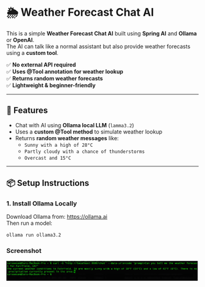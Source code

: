 # 🌦️ Weather Forecast Chat AI

This is a simple **Weather Forecast Chat AI** built using **Spring AI** and **Ollama** or **OpenAI**.   
The AI can talk like a normal assistant but also provide weather forecasts using a **custom tool**.

✅ **No external API required**  
✅ **Uses @Tool annotation for weather lookup**  
✅ **Returns random weather forecasts**  
✅ **Lightweight & beginner-friendly**

---

## 🚀 Features

- Chat with AI using **Ollama local LLM** (`lamma3.2`)
- Uses a **custom @Tool method** to simulate weather lookup
- Returns **random weather messages** like:
    - `Sunny with a high of 28°C`
    - `Partly cloudy with a chance of thunderstorms`
    - `Overcast and 15°C`

---


## 📦 Setup Instructions

### 1. Install Ollama Locally
Download Ollama from: https://ollama.ai  
Then run a model:
```bash
ollama run ollama3.2
```

### Screenshot
![Weather Forecast Screenshot](/screenshots/img.png)
